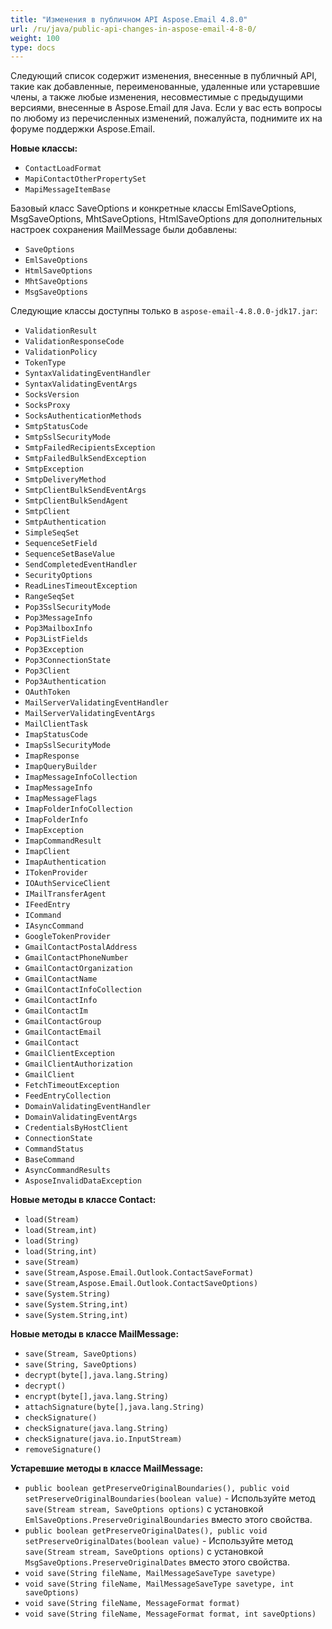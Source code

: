 ```yaml
---
title: "Изменения в публичном API Aspose.Email 4.8.0"
url: /ru/java/public-api-changes-in-aspose-email-4-8-0/
weight: 100
type: docs
---
```


Следующий список содержит изменения, внесенные в публичный API, такие как добавленные, переименованные, удаленные или устаревшие члены, а также любые изменения, несовместимые с предыдущими версиями, внесенные в Aspose.Email для Java. Если у вас есть вопросы по любому из перечисленных изменений, пожалуйста, поднимите их на форуме поддержки Aspose.Email.

**Новые классы:**

- `ContactLoadFormat`
- `MapiContactOtherPropertySet`
- `MapiMessageItemBase`

Базовый класс SaveOptions и конкретные классы EmlSaveOptions, MsgSaveOptions, MhtSaveOptions, HtmlSaveOptions для дополнительных настроек сохранения MailMessage были добавлены:

- `SaveOptions`
- `EmlSaveOptions`
- `HtmlSaveOptions`
- `MhtSaveOptions`
- `MsgSaveOptions`

Следующие классы доступны только в `aspose-email-4.8.0.0-jdk17.jar`:

- `ValidationResult`
- `ValidationResponseCode`
- `ValidationPolicy`
- `TokenType`
- `SyntaxValidatingEventHandler`
- `SyntaxValidatingEventArgs`
- `SocksVersion`
- `SocksProxy`
- `SocksAuthenticationMethods`
- `SmtpStatusCode`
- `SmtpSslSecurityMode`
- `SmtpFailedRecipientsException`
- `SmtpFailedBulkSendException`
- `SmtpException`
- `SmtpDeliveryMethod`
- `SmtpClientBulkSendEventArgs`
- `SmtpClientBulkSendAgent`
- `SmtpClient`
- `SmtpAuthentication`
- `SimpleSeqSet`
- `SequenceSetField`
- `SequenceSetBaseValue`
- `SendCompletedEventHandler`
- `SecurityOptions`
- `ReadLinesTimeoutException`
- `RangeSeqSet`
- `Pop3SslSecurityMode`
- `Pop3MessageInfo`
- `Pop3MailboxInfo`
- `Pop3ListFields`
- `Pop3Exception`
- `Pop3ConnectionState`
- `Pop3Client`
- `Pop3Authentication`
- `OAuthToken`
- `MailServerValidatingEventHandler`
- `MailServerValidatingEventArgs`
- `MailClientTask`
- `ImapStatusCode`
- `ImapSslSecurityMode`
- `ImapResponse`
- `ImapQueryBuilder`
- `ImapMessageInfoCollection`
- `ImapMessageInfo`
- `ImapMessageFlags`
- `ImapFolderInfoCollection`
- `ImapFolderInfo`
- `ImapException`
- `ImapCommandResult`
- `ImapClient`
- `ImapAuthentication`
- `ITokenProvider`
- `IOAuthServiceClient`
- `IMailTransferAgent`
- `IFeedEntry`
- `ICommand`
- `IAsyncCommand`
- `GoogleTokenProvider`
- `GmailContactPostalAddress`
- `GmailContactPhoneNumber`
- `GmailContactOrganization`
- `GmailContactName`
- `GmailContactInfoCollection`
- `GmailContactInfo`
- `GmailContactIm`
- `GmailContactGroup`
- `GmailContactEmail`
- `GmailContact`
- `GmailClientException`
- `GmailClientAuthorization`
- `GmailClient`
- `FetchTimeoutException`
- `FeedEntryCollection`
- `DomainValidatingEventHandler`
- `DomainValidatingEventArgs`
- `CredentialsByHostClient`
- `ConnectionState`
- `CommandStatus`
- `BaseCommand`
- `AsyncCommandResults`
- `AsposeInvalidDataException`

**Новые методы в классе Contact:**

- `load(Stream)`
- `load(Stream,int)`
- `load(String)`
- `load(String,int)`
- `save(Stream)`
- `save(Stream,Aspose.Email.Outlook.ContactSaveFormat)`
- `save(Stream,Aspose.Email.Outlook.ContactSaveOptions)`
- `save(System.String)`
- `save(System.String,int)`
- `save(System.String,int)`

**Новые методы в классе MailMessage:**

- `save(Stream, SaveOptions)`
- `save(String, SaveOptions)`
- `decrypt(byte[],java.lang.String)`
- `decrypt()`
- `encrypt(byte[],java.lang.String)`
- `attachSignature(byte[],java.lang.String)`
- `checkSignature()`
- `checkSignature(java.lang.String)`
- `checkSignature(java.io.InputStream)`
- `removeSignature()`

**Устаревшие методы в классе MailMessage:**

- `public boolean getPreserveOriginalBoundaries(), public void setPreserveOriginalBoundaries(boolean value)` - Используйте метод `save(Stream stream, SaveOptions options)` с установкой `EmlSaveOptions.PreserveOriginalBoundaries` вместо этого свойства.
- `public boolean getPreserveOriginalDates(), public void setPreserveOriginalDates(boolean value)` - Используйте метод `save(Stream stream, SaveOptions options)` с установкой `MsgSaveOptions.PreserveOriginalDates` вместо этого свойства.
- `void save(String fileName, MailMessageSaveType savetype)`
- `void save(String fileName, MailMessageSaveType savetype, int saveOptions)`
- `void save(String fileName, MessageFormat format)`
- `void save(String fileName, MessageFormat format, int saveOptions)`